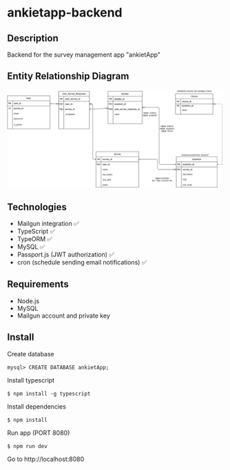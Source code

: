 # ankietapp-backend

## Description
Backend for the survey management app "ankietApp"

## Entity Relationship Diagram
![erd-survey](/erd-survey.jpg)

## Technologies
- Mailgun integration ✅
- TypeScript ✅
- TypeORM ✅
- MySQL ✅
- Passport.js (JWT authorization) ✅
- cron (schedule sending email notifications) ✅

## Requirements
- Node.js
- MySQL
- Mailgun account and private key

## Install
Create database
```
mysql> CREATE DATABASE ankietApp;
```
Install typescript
```
$ npm install -g typescript
```
Install dependencies
```
$ npm install
```
Run app (PORT 8080)
```
$ npm run dev
```
Go to http://localhost:8080
